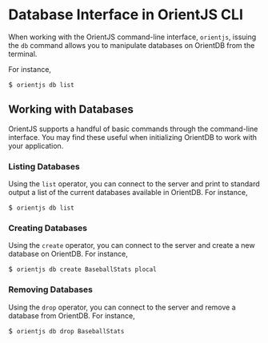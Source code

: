 # Database Interface in OrientJS CLI

When working with the OrientJS command-line interface, `orientjs`, issuing the `db` command allows you to manipulate databases on OrientDB from the terminal.

For instance,

<pre>
$ <code class="lang-sh userinput">orientjs db list</code>
</pre>


## Working with Databases

OrientJS supports a handful of basic commands through the command-line interface.  You may find these useful when initializing OrientDB to work with your application.

### Listing Databases

Using the `list` operator, you can connect to the server and print to standard output a list of the current databases available in OrientDB.  For instance,

<pre>
$ <code class="lang-sh userinput">orientjs db list</code>
</pre>

### Creating Databases

Using the `create` operator, you can connect to the server and create a new database on OrientDB.  For instance,

<pre>
$ <code class="lang-sh userinput">orientjs db create BaseballStats plocal</code>
</pre>


### Removing Databases

Using the `drop` operator, you can connect to the server and remove a database from OrientDB.  For instance,

<pre>
$ <code class="lang-sh userinput">orientjs db drop BaseballStats</code>
</pre>
